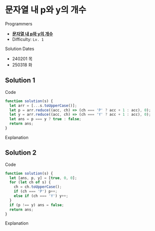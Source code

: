 # 문자열 내 p와 y의 개수

Programmers

- **[문자열 내 p와 y의 개수](https://school.programmers.co.kr/learn/courses/30/lessons/12916)**
- Difficulty: `Lv. 1`

Solution Dates

- 240201 목
- 250318 화

## Solution 1

Code

```javascript
function solution(s) {
  let arr = [...s.toUpperCase()];
  let p = arr.reduce((acc, ch) => (ch === 'P' ? acc + 1 : acc), 0);
  let y = arr.reduce((acc, ch) => (ch === 'Y' ? acc + 1 : acc), 0);
  let ans = p === y ? true : false;
  return ans;
}
```

Explanation

## Solution 2

Code

```javascript
function solution(s) {
  let [ans, p, y] = [true, 0, 0];
  for (let ch of s) {
    ch = ch.toUpperCase();
    if (ch === 'P') p++;
    else if (ch === 'Y') y++;
  }
  if (p !== y) ans = false;
  return ans;
}
```

Explanation

